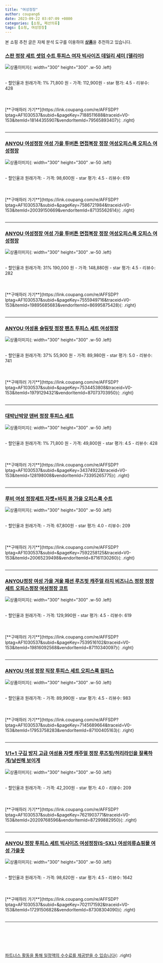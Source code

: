 ```yaml
---
title: "여성정장"
author: coupang6
date: 2023-09-22 03:07:09 +0800
categories: [쇼핑, 패션의류]
tags: [쇼핑, 여성정장]
---
```


본 쇼핑 추천 글은 자체 분석 도구를 이용하여 [**상품**](https://link.coupang.com/a/bao1ui)을 추천하고 있습니다.

### [스판 정장 세트 셋업 수트 투피스 여자 빅사이즈 데일리 세미 [델리아]](https://link.coupang.com/re/AFFSDP?lptag=AF1030537&subid=&pageKey=7188511688&traceid=V0-153&itemId=18144355907&vendorItemId=79565893407)

![상품이미지](https://thumbnail9.coupangcdn.com/thumbnails/remote/230x230ex/image/vendor_inventory/bb80/34313f1091762d51940071a212af2767062d366b4cf8ade52bc32c7881fb.jpg){: width="300" height="300" .w-50 .left}


<br>
- 할인율과 원래가격: 1%  71,800   원
- 가격: 112,900원
- star 평가: 4.5
- 리뷰수: 428
<br>
<br>
<br>
<br>
[**구매하러 가기**](https://link.coupang.com/re/AFFSDP?lptag=AF1030537&subid=&pageKey=7188511688&traceid=V0-153&itemId=18144355907&vendorItemId=79565893407){: .right}
<br>
<br>

---

### [ANYOU 여성정장 여성 가을 투버튼 면접복장 정장 여성오피스룩 오피스 여성정장](https://link.coupang.com/re/AFFSDP?lptag=AF1030537&subid=&pageKey=7586721984&traceid=V0-153&itemId=20039150669&vendorItemId=87135562614)

![상품이미지](https://thumbnail10.coupangcdn.com/thumbnails/remote/230x230ex/image/vendor_inventory/54fa/c38139e468fe9e67a18c2fbfb95baaf2c3eb940ab69e0391890200e25acf.jpg){: width="300" height="300" .w-50 .left}


<br>
- 할인율과 원래가격: 
- 가격: 98,600원
- star 평가: 4.5
- 리뷰수: 619
<br>
<br>
<br>
<br>
[**구매하러 가기**](https://link.coupang.com/re/AFFSDP?lptag=AF1030537&subid=&pageKey=7586721984&traceid=V0-153&itemId=20039150669&vendorItemId=87135562614){: .right}
<br>
<br>

---

### [ANYOU 여성정장 여성 가을 투버튼 면접복장 정장 여성오피스룩 오피스 여성정장](https://link.coupang.com/re/AFFSDP?lptag=AF1030537&subid=&pageKey=7555949716&traceid=V0-153&itemId=19895685683&vendorItemId=86995875428)

![상품이미지](https://thumbnail7.coupangcdn.com/thumbnails/remote/230x230ex/image/vendor_inventory/9796/3acb1bba06ef005d11a162d9724bc97e333397c4f341685edad1d0729610.jpg){: width="300" height="300" .w-50 .left}


<br>
- 할인율과 원래가격: 31%  190,000   원
- 가격: 148,880원
- star 평가: 4.5
- 리뷰수: 282
<br>
<br>
<br>
<br>
[**구매하러 가기**](https://link.coupang.com/re/AFFSDP?lptag=AF1030537&subid=&pageKey=7555949716&traceid=V0-153&itemId=19895685683&vendorItemId=86995875428){: .right}
<br>
<br>

---

### [ANYOU 여성용 슬림핏 정장 팬츠 투피스 세트 여성정장](https://link.coupang.com/re/AFFSDP?lptag=AF1030537&subid=&pageKey=7534453808&traceid=V0-153&itemId=19791294321&vendorItemId=87073703950)

![상품이미지](https://thumbnail8.coupangcdn.com/thumbnails/remote/230x230ex/image/vendor_inventory/5799/654a24af6ac11afc49a85e0686b5ae029dbdfef4cf2942e0843c4c44487b.jpg){: width="300" height="300" .w-50 .left}


<br>
- 할인율과 원래가격: 37%  55,900   원
- 가격: 89,980원
- star 평가: 5.0
- 리뷰수: 741
<br>
<br>
<br>
<br>
[**구매하러 가기**](https://link.coupang.com/re/AFFSDP?lptag=AF1030537&subid=&pageKey=7534453808&traceid=V0-153&itemId=19791294321&vendorItemId=87073703950){: .right}
<br>
<br>

---

### [대박난박양 덴버 정장 투피스 세트](https://link.coupang.com/re/AFFSDP?lptag=AF1030537&subid=&pageKey=34374922&traceid=V0-153&itemId=128198008&vendorItemId=73395265775)

![상품이미지](https://thumbnail7.coupangcdn.com/thumbnails/remote/230x230ex/image/vendor_inventory/83ed/8954225821d3d0b2f0027862291d876964dca412c26c2be69a41657682fc.jpg){: width="300" height="300" .w-50 .left}


<br>
- 할인율과 원래가격: 1%  71,800   원
- 가격: 49,800원
- star 평가: 4.5
- 리뷰수: 428
<br>
<br>
<br>
<br>
[**구매하러 가기**](https://link.coupang.com/re/AFFSDP?lptag=AF1030537&subid=&pageKey=34374922&traceid=V0-153&itemId=128198008&vendorItemId=73395265775){: .right}
<br>
<br>

---

### [루비 여성 정장세트 자켓+바지 봄 가을 오피스룩 수트](https://link.coupang.com/re/AFFSDP?lptag=AF1030537&subid=&pageKey=7592258125&traceid=V0-153&itemId=20065239498&vendorItemId=87161130260)

![상품이미지](https://thumbnail9.coupangcdn.com/thumbnails/remote/230x230ex/image/vendor_inventory/96c0/b81a87388d08bfd7080bd09b6a4b23e229d0cbf60b63e4dccacf09de6727.jpg){: width="300" height="300" .w-50 .left}


<br>
- 할인율과 원래가격: 
- 가격: 67,800원
- star 평가: 4.0
- 리뷰수: 209
<br>
<br>
<br>
<br>
[**구매하러 가기**](https://link.coupang.com/re/AFFSDP?lptag=AF1030537&subid=&pageKey=7592258125&traceid=V0-153&itemId=20065239498&vendorItemId=87161130260){: .right}
<br>
<br>

---

### [ANYOU정장 여성 가을 겨울 패션 루즈핏 캐주얼 라지 비즈니스 정장 정장 세트 오피스정장 여성정장 코트](https://link.coupang.com/re/AFFSDP?lptag=AF1030537&subid=&pageKey=7539516102&traceid=V0-153&itemId=19816092568&vendorItemId=87110340097)

![상품이미지](https://thumbnail10.coupangcdn.com/thumbnails/remote/230x230ex/image/vendor_inventory/9d30/114c259c53c21b75a07a00c22c9617876f1ae7701f50d03999cb248575ac.jpeg){: width="300" height="300" .w-50 .left}


<br>
- 할인율과 원래가격: 
- 가격: 129,990원
- star 평가: 4.5
- 리뷰수: 619
<br>
<br>
<br>
<br>
[**구매하러 가기**](https://link.coupang.com/re/AFFSDP?lptag=AF1030537&subid=&pageKey=7539516102&traceid=V0-153&itemId=19816092568&vendorItemId=87110340097){: .right}
<br>
<br>

---

### [ANYOU 여성 정장 직장 투피스 세트 오피스룩 원피스](https://link.coupang.com/re/AFFSDP?lptag=AF1030537&subid=&pageKey=7145689664&traceid=V0-153&itemId=17953758283&vendorItemId=87100405163)

![상품이미지](https://thumbnail10.coupangcdn.com/thumbnails/remote/230x230ex/image/vendor_inventory/adad/f908f875c078372774abe8c9647977ec240f6b92c466cb06d331a392f185.jpg){: width="300" height="300" .w-50 .left}


<br>
- 할인율과 원래가격: 
- 가격: 89,990원
- star 평가: 4.5
- 리뷰수: 983
<br>
<br>
<br>
<br>
[**구매하러 가기**](https://link.coupang.com/re/AFFSDP?lptag=AF1030537&subid=&pageKey=7145689664&traceid=V0-153&itemId=17953758283&vendorItemId=87100405163){: .right}
<br>
<br>

---

### [1/1+1 구김 방지 고급 여성용 자켓 캐주얼 정장 루즈핏/허리라인을 잘록하게/날씬해 보이게](https://link.coupang.com/re/AFFSDP?lptag=AF1030537&subid=&pageKey=7621903771&traceid=V0-153&itemId=20209768596&vendorItemId=87299882950)

![상품이미지](https://thumbnail8.coupangcdn.com/thumbnails/remote/230x230ex/image/vendor_inventory/9e74/76cec64c65dae54c4a416c72fa1f1d443f296a353e743a27c92a7918a4e6.jpg){: width="300" height="300" .w-50 .left}


<br>
- 할인율과 원래가격: 
- 가격: 42,200원
- star 평가: 4.0
- 리뷰수: 209
<br>
<br>
<br>
<br>
[**구매하러 가기**](https://link.coupang.com/re/AFFSDP?lptag=AF1030537&subid=&pageKey=7621903771&traceid=V0-153&itemId=20209768596&vendorItemId=87299882950){: .right}
<br>
<br>

---

### [ANYOU 정장 투피스 세트 빅사이즈 여성정장(S-5XL) 여성의류쇼핑몰 여성 가을옷](https://link.coupang.com/re/AFFSDP?lptag=AF1030537&subid=&pageKey=7021171592&traceid=V0-153&itemId=17291506828&vendorItemId=87308304090)

![상품이미지](https://thumbnail8.coupangcdn.com/thumbnails/remote/230x230ex/image/vendor_inventory/a457/848902cdbd05f3542c671fbab139bd6704ecf69b648ad44842bd17c5f8a6.jpg){: width="300" height="300" .w-50 .left}


<br>
- 할인율과 원래가격: 
- 가격: 98,620원
- star 평가: 4.5
- 리뷰수: 1642
<br>
<br>
<br>
<br>
[**구매하러 가기**](https://link.coupang.com/re/AFFSDP?lptag=AF1030537&subid=&pageKey=7021171592&traceid=V0-153&itemId=17291506828&vendorItemId=87308304090){: .right}
<br>
<br>

---
<br><br><br><br><br> [파트너스 활동을 통해 일정액의 수수료를 제공받을 수 있습니다](https://link.coupang.com/a/bao1ui){: .right}